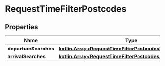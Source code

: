 
# RequestTimeFilterPostcodes

## Properties
Name | Type | Description | Notes
------------ | ------------- | ------------- | -------------
**departureSearches** | [**kotlin.Array&lt;RequestTimeFilterPostcodesDepartureSearch&gt;**](RequestTimeFilterPostcodesDepartureSearch.md) |  |  [optional]
**arrivalSearches** | [**kotlin.Array&lt;RequestTimeFilterPostcodesArrivalSearch&gt;**](RequestTimeFilterPostcodesArrivalSearch.md) |  |  [optional]



